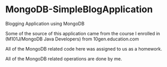 MongoDB-SimpleBlogApplication
=============================

Blogging Application using MongoDB

Some of the source of this application came from  the course I enrolled in
(M101J/MongoDB Java Developers) from 10gen.education.com

All of the MongoDB related code here was assigned to us as a homework.

All of the MongoDB related operations are done by me.
